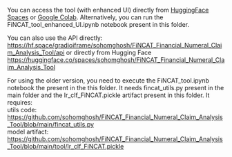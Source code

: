You can access the tool (with enhanced UI) directly from [HuggingFace Spaces](https://huggingface.co/spaces/sohomghosh/FiNCAT_Financial_Numeral_Claim_Analysis_Tool) or [Google Colab](https://colab.research.google.com/drive/1OEN48pPaEFAXiB972tYjC0Llfo0qrLcN?usp=sharing). Alternatively, you can run the FiNCAT_tool_enhanced_UI.ipynb notebook present in this folder.

You can also use the API directly: https://hf.space/gradioiframe/sohomghosh/FiNCAT_Financial_Numeral_Claim_Analysis_Tool/api or directly from Hugging Face https://huggingface.co/spaces/sohomghosh/FiNCAT_Financial_Numeral_Claim_Analysis_Tool


For using the older version, you need to execute the FiNCAT_tool.ipynb notebook the present in the this folder. It needs fincat_utils.py present in the main folder and the lr_clf_FiNCAT.pickle artifact present in this folder. It requires: <br>
utils code: https://github.com/sohomghosh/FiNCAT_Financial_Numeral_Claim_Analysis_Tool/blob/main/fincat_utils.py <br>
model artifact: https://github.com/sohomghosh/FiNCAT_Financial_Numeral_Claim_Analysis_Tool/blob/main/tool/lr_clf_FiNCAT.pickle
